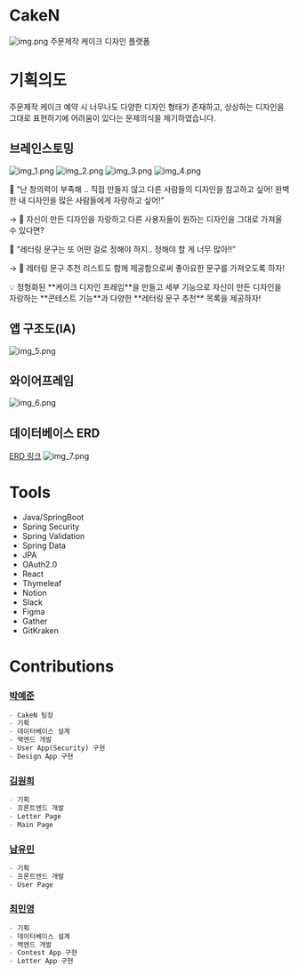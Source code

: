 # CakeN
![img.png](img.png)
주문제작 케이크 디자인 플랫폼

# 기획의도

주문제작 케이크 예약 시 너무나도 다양한 디자인 형태가 존재하고, 상상하는 디자인을 그대로 표현하기에 어려움이 있다는 문제의식을 제기하였습니다.

## 브레인스토밍

![img_1.png](img_1.png)
![img_2.png](img_2.png)
![img_3.png](img_3.png)
![img_4.png](img_4.png)

👥 “난 창의력이 부족해 .. 직접 만들지 않고 다른 사람들의 디자인을 참고하고 싶어! 완벽한 내 디자인을 많은 사람들에게 자랑하고 싶어!”

→ 💭 자신이 만든 디자인을 자랑하고 다른 사용자들이 원하는 디자인을 그대로 가져올 수 있다면?

👥 “레터링 문구는 또 어떤 걸로 정해야 하지.. 정해야 할 게 너무 많아!!”

→ 💭 레터링 문구 추천 리스트도 함께 제공함으로써 좋아요한 문구를 가져오도록 하자!


<aside>
💡 정형화된 **케이크 디자인 프레임**을 만들고 세부 기능으로 자신이 만든 디자인을 자랑하는 **콘테스트 기능**과 다양한 **레터링 문구 추천** 목록을 제공하자!

</aside>

## 앱 구조도(IA)
![img_5.png](img_5.png)

## 와이어프레임
![img_6.png](img_6.png)

## 데이터베이스 ERD
[ERD 링크](https://www.erdcloud.com/d/GxgKY5jcHiAKEBohh)
![img_7.png](img_7.png)

# Tools

- Java/SpringBoot
- Spring Security
- Spring Validation
- Spring Data
- JPA
- OAuth2.0
- React
- Thymeleaf
- Notion
- Slack
- Figma
- Gather
- GitKraken

# ****Contributions****

### [박예준](https://github.com/jun02160)

```python
- CakeN 팀장
- 기획
- 데이터베이스 설계
- 백엔드 개발
- User App(Security) 구현
- Design App 구현
```

### [김원희](https://github.com/wonandonly)

```python
- 기획
- 프론트엔드 개발
- Letter Page
- Main Page
```

### [남유민](https://github.com/noom216)

```python
- 기획
- 프론트엔드 개발
- User Page
```

### [최민영](https://github.com/min02choi)

```python
- 기획
- 데이터베이스 설계
- 백엔드 개발
- Contest App 구현
- Letter App 구현
```